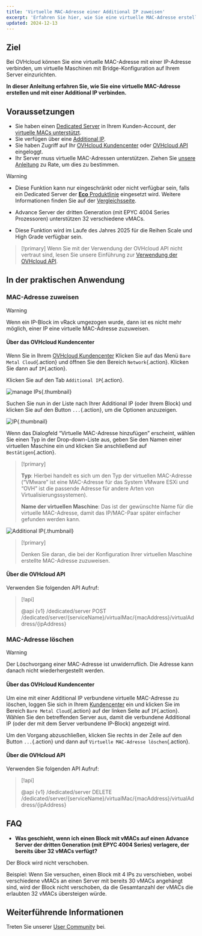 ```yaml
---
title: 'Virtuelle MAC-Adresse einer Additional IP zuweisen'
excerpt: 'Erfahren Sie hier, wie Sie eine virtuelle MAC-Adresse erstellen und mit einer Additional IP verbinden'
updated: 2024-12-13
---
```


## Ziel

Bei OVHcloud können Sie eine virtuelle MAC-Adresse mit einer IP-Adresse verbinden, um virtuelle Maschinen mit Bridge-Konfiguration auf Ihrem Server einzurichten.

**In dieser Anleitung erfahren Sie, wie Sie eine virtuelle MAC-Adresse erstellen und mit einer Additional IP verbinden.**

## Voraussetzungen

- Sie haben einen [Dedicated Server](/links/bare-metal/bare-metal) in Ihrem Kunden-Account, der [virtuelle MACs unterstützt](/pages/bare_metal_cloud/dedicated_servers/network_support_virtual_mac).
- Sie verfügen über eine [Additional IP](/links/network/additional-ip).
- Sie haben Zugriff auf Ihr [OVHcloud Kundencenter](/links/manager) oder [OVHcloud API](https://api.ovh.com/) eingeloggt.
- Ihr Server muss virtuelle MAC-Adressen unterstützen. Ziehen Sie [unsere Anleitung](/pages/bare_metal_cloud/dedicated_servers/network_support_virtual_mac) zu Rate, um dies zu bestimmen.

> [!warning]
> - Diese Funktion kann nur eingeschränkt oder nicht verfügbar sein, falls ein Dedicated Server der [**Eco** Produktlinie](/links/bare-metal/eco-about) eingesetzt wird. Weitere Informationen finden Sie auf der [Vergleichsseite](/links/bare-metal/eco-compare).
>
> - Advance Server der dritten Generation (mit EPYC 4004 Series Prozessoren) unterstützen 32 verschiedene vMACs.
>
> - Diese Funktion wird im Laufe des Jahres 2025 für die Reihen Scale und High Grade verfügbar sein.

> [!primary]
> Wenn Sie mit der Verwendung der OVHcloud API nicht vertraut sind, lesen Sie unsere Einführung zur [Verwendung der OVHcloud API](/pages/manage_and_operate/api/first-steps).

## In der praktischen Anwendung

### MAC-Adresse zuweisen

> [!warning]
>
> Wenn ein IP-Block im vRack umgezogen wurde, dann ist es nicht mehr möglich, einer IP eine virtuelle MAC-Adresse zuzuweisen.
>

#### Über das OVHcloud Kundencenter

Wenn Sie in Ihrem [OVHcloud Kundencenter](/links/manager) Klicken Sie auf das Menü `Bare Metal Cloud`{.action} und öffnen Sie den Bereich `Network`{.action}. Klicken Sie dann auf `IP`{.action}.

Klicken Sie auf den Tab `Additional IP`{.action}.

![manage IPs](images/manageIPs2022.png){.thumbnail}

Suchen Sie nun in der Liste nach Ihrer Additional IP (oder Ihrem Block) und klicken Sie auf den Button `...`{.action}, um die Optionen anzuzeigen.

![IP](images/addvmac.png){.thumbnail}

Wenn das Dialogfeld “Virtuelle MAC-Adresse hinzufügen” erscheint, wählen Sie einen Typ in der Drop-down-Liste aus, geben Sie den Namen einer virtuellen Maschine ein und klicken Sie anschließend auf `Bestätigen`{.action}.

> [!primary]
>
> **Typ**: Hierbei handelt es sich um den Typ der virtuellen MAC-Adresse (“VMware” ist eine MAC-Adresse für das System VMware ESXi und “OVH” ist die passende Adresse für andere Arten von Virtualisierungssystemen).
>
> **Name der virtuellen Maschine**: Das ist der gewünschte Name für die virtuelle MAC-Adresse, damit das IP/MAC-Paar später einfacher gefunden werden kann.
>

![Additional IP](images/addvmac2.png){.thumbnail}

> [!primary]
>
> Denken Sie daran, die bei der Konfiguration Ihrer virtuellen Maschine erstellte MAC-Adresse zuzuweisen.
> 

#### Über die OVHcloud API

Verwenden Sie folgenden API Aufruf:

> [!api]
>
> @api {v1} /dedicated/server POST /dedicated/server/{serviceName}/virtualMac/{macAddress}/virtualAddress/{ipAddress}

### MAC-Adresse löschen

> [!warning]
>
> Der Löschvorgang einer MAC-Adresse ist unwiderruflich. Die Adresse kann danach nicht wiederhergestellt werden.
> 

#### Über das OVHcloud Kundencenter

Um eine mit einer Additional IP verbundene virtuelle MAC-Adresse zu löschen, loggen Sie sich in Ihrem [Kundencenter](/links/manager) ein und klicken Sie im Bereich `Bare Metal Cloud`{.action} auf der linken Seite auf `IP`{.action}. Wählen Sie den betreffenden Server aus, damit die verbundene Additional IP (oder der mit dem Server verbundene IP-Block) angezeigt wird.

Um den Vorgang abzuschließen, klicken Sie rechts in der Zeile auf den Button `...`{.action} und dann auf `Virtuelle MAC-Adresse löschen`{.action}.

#### Über die OVHcloud API

Verwenden Sie folgenden API Aufruf:

> [!api]
>
> @api {v1} /dedicated/server DELETE /dedicated/server/{serviceName}/virtualMac/{macAddress}/virtualAddress/{ipAddress}
>

## FAQ

- **Was geschieht, wenn ich einen Block mit vMACs auf einen Advance Server der dritten Generation (mit EPYC 4004 Series) verlagere, der bereits über 32 vMACs verfügt?**

Der Block wird nicht verschoben.

Beispiel: Wenn Sie versuchen, einen Block mit 4 IPs zu verschieben, wobei verschiedene vMACs an einen Server mit bereits 30 vMACs angehängt sind, wird der Block nicht verschoben, da die Gesamtanzahl der vMACs die erlaubten 32 vMACs übersteigen würde.

## Weiterführende Informationen

Treten Sie unserer [User Community](/links/community) bei.
